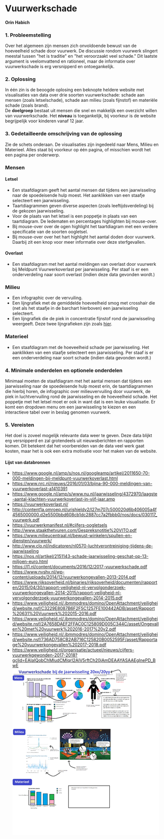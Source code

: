 # Vuurwerkschade 
#### Orin Habich

### 1. Probleemstelling
Over het algemeen zijn mensen zich onvoldoende bewust van de hoeveelheid schade door vuurwerk. 
De discussie rondom vuurwerk slingert meestal tussen "het is traditie" en "het veroorzaakt veel schade."
Dit laatste argument is veelomvattend en rationeel, maar de informatie over vuurwerkschade is erg versnipperd en ontoegankelijk. 

### 2. Oplossing
In één zin is de beoogde oplosing een beknopte heldere website met visualisaties van data over drie soorten vuurwerkschade: schade aan mensen (zoals letselschade), schade aan milieu (zoals fijnstof) en materiële schade (zoals brand).  
De **doelgroep** bestaat uit mensen die snel en makkelijk een overzicht willen van vuurwerkschade. Het **niveau** is toegankelijk, bij voorkeur is de website begrijpelijk voor kinderen vanaf 12 jaar.

### 3. Gedetailleerde omschrijving van de oplossing
Zie de schets onderaan. De visualisaties zijn ingedeeld naar Mens, Milieu en Materieel. Alles staat bij voorkeur op één pagina, of misschien wordt het een pagina per onderwerp.
 ### Mensen
 #### Letsel 

- Een staafdiagram geeft het aantal mensen dat tijdens een jaarwisseling naar de spoedeisende hulp moest. Het aanklikken van een staafje selecteert een jaarwisseling. 
- Taartdiagrammen geven diverse aspecten (zoals leeftijdsverdeling) bij de gekozen jaarwisseling.
- Voor de plaats van het letsel is een poppetje in plaats van een taartdiagram. De ledematen en percentages highlighten bij mouse-over.
 - Bij mouse-over over de ogen highlight het taartdiagram met een verdere specificatie van de soorten oogletsel. 	  
 - Bij mouse-over over het hart highlight het aantal doden door vuurwerk. Daarbij zit een knop voor meer informatie over deze sterfgevallen.

 ####  Overlast
  - Een staafdiagram met het aantal meldingen van overlast door vuurwerk bij Meldpunt Vuurwerkoverlast per jaarwisseling. Per staaf is er een onderverdeling naar soort overlast (indien deze data gevonden wordt.)

### Milieu
- Een infographic over de vervuiling. 
- Een lijngrafiek met de gemiddelde hoeveelheid smog met crosshair die (net als het staafje in de barchart hierboven) een jaarwisseling selecteert. 
- Een lijngrafiek die de piek in concentratie fijnstof rond de jaarwisseling weergeeft. 
Deze twee lijngrafieken zijn zoals [hier](http://www.clo.nl/indicatoren/nl0570-luchtverontreiniging-tijdens-de-jaarwisseling).

### Materieel
- Een staafdiagram met de hoeveelheid schade per jaarwisseling.  Het aanklikken van een staafje selecteert een jaarwisseling. Per staaf is er een onderverdeling naar soort schade (indien data gevonden wordt.)

### 4. Minimale onderdelen en optionele onderdelen
Minimaal moeten de staafdiagram met het aantal mensen dat tijdens een jaarwisseling naar de spoedeisende hulp moest erin, de taartdiagrammen die hierbij horen, de infographic over milieuvervuiling door vuurwerk, de piek in luchtvervuiling rond de jaarwisseling en de hoeveelheid schade.
Het poppetje met het letsel moet er ook in want dat is een leuke visualisatie. 
Er komt een dropdown menu om een jaarwisseling te kiezen en een interactieve tabel over in beslag genomen vuurwerk. 

### 5. Vereisten
Het doel is zoveel mogelijk relevante data weer te geven. Deze data blijkt erg versnipperd en zal grotendeels uit nieuwsberichten en rapporten komen. Dit betekent dat het voorbereiden van de data veel werk gaat kosten, maar het is ook een extra motivatie voor het maken van de website.
  #### Lijst van databronnen 
- https://www.google.nl/amp/s/nos.nl/googleamp/artikel/2011650-70-000-meldingen-bij-meldpunt-vuurwerkoverlast.html
- https://www.nrc.nl/nieuws/2016/01/03/bijna-90-000-meldingen-van-vuurwerkoverlast-a1410391
- https://www.google.nl/amp/s/www.nu.nl/jaarwisseling/4372970/laagste-aantal-klachten-vuurwerkoverlast-in-vijf-jaar.amp
- https://vuurwerkoverlast.nl/
- http://content1a.omroep.nl/urishieldv2/l27m707c500020d6b406005a4f4565000000.d2e5500bbd608cb1dc2887cc7a2fbbb0/nos/docs/030117_vuurwerk.pdf
-  https://vuurwerkmanifest.nl/#cijfers-oogletsels	
-  http://www.staakthetvuren.com/Gespreksnotitie%20VITO.pdf
-  https://www.milieucentraal.nl/bewust-winkelen/spullen-en-diensten/vuurwerk/
-  http://www.clo.nl/indicatoren/nl0570-luchtverontreiniging-tijdens-de-jaarwisseling 
- https://nos.nl/artikel/2151143-schade-jaarwisseling-geschat-op-13-miljoen-euro.html
- https://l1.nl/content/documents/2016/12/2017-vuurwerkschade.pdf
- https://www.nvshv.nl/wp-content/uploads/2014/12/vuurwerkongevallen-2013-2014.pdf
- https://www.rijksoverheid.nl/binaries/rijksoverheid/documenten/rapporten/2015/04/30/rapport-veiligheid-nl-vervolgonderzoek-vuurwerkongevallen-2014-2015/rapport-veiligheid-nl-vervolgonderzoek-vuurwerkongevallen-2014-2015.pdf
- https://www.veiligheid.nl/.ibmmodres/domino/OpenAttachment/veiligheid/website.nsf/C3229E8087B6F2F5C1257FE100442ADB/asset/Rapport%20631%20Vuurwerk%202015-2016.pdf
- https://www.veiligheid.nl/.ibmmodres/domino/OpenAttachment/veiligheid/website.nsf/2A7658DAEF2FFAC0C125809D005C344C/asset/Ongevallen%20met%20vuurwerk%202016-2017%20v2.pdf
- https://www.veiligheid.nl/.ibmmodres/domino/OpenAttachment/veiligheid/website.nsf/736AD758CB2AB716C125820B0052595F/asset/Rapportage%20vuurwerkongevallen%202017-2018.pdf
- https://www.veiligheid.nl/organisatie/actueel/nieuws/cijfers-vuurwerkgewonden-2017-2018?gclid=EAIaIQobChMIudCMlqrI2AIV5rftCh20jAmDEAAYASAAEgInePD_BwE
![](doc/schetsWebsite2.png)
